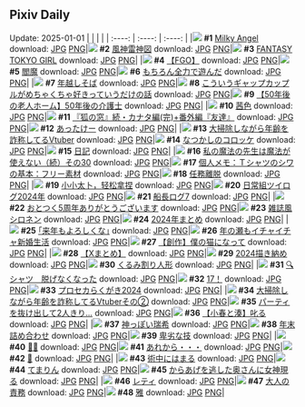 ## Pixiv Daily
Update: 2025-01-01
|      |      |      |
| :----: | :----: | :----: |
|![](https://pixiv.microyu.workers.dev/c/240x480/img-master/img/2024/12/30/00/00/23/125675496_p0_master1200.jpg) **#1** [Milky Angel](https://www.pixiv.net/artworks/125675496) download: [JPG](https://pixiv.microyu.workers.dev/img-original/img/2024/12/30/00/00/23/125675496_p0.jpg) [PNG](https://pixiv.microyu.workers.dev/img-original/img/2024/12/30/00/00/23/125675496_p0.png)|![](https://pixiv.microyu.workers.dev/c/240x480/img-master/img/2024/12/30/00/09/37/125676108_p0_master1200.jpg) **#2** [風神雷神図](https://www.pixiv.net/artworks/125676108) download: [JPG](https://pixiv.microyu.workers.dev/img-original/img/2024/12/30/00/09/37/125676108_p0.jpg) [PNG](https://pixiv.microyu.workers.dev/img-original/img/2024/12/30/00/09/37/125676108_p0.png)|![](https://pixiv.microyu.workers.dev/c/240x480/img-master/img/2024/12/31/00/00/16/125708858_p0_master1200.jpg) **#3** [FANTASY TOKYO GIRL](https://www.pixiv.net/artworks/125708858) download: [JPG](https://pixiv.microyu.workers.dev/img-original/img/2024/12/31/00/00/16/125708858_p0.jpg) [PNG](https://pixiv.microyu.workers.dev/img-original/img/2024/12/31/00/00/16/125708858_p0.png)|
|![](https://pixiv.microyu.workers.dev/c/240x480/img-master/img/2024/12/30/14/18/38/125691071_p0_master1200.jpg) **#4** [【FGO】](https://www.pixiv.net/artworks/125691071) download: [JPG](https://pixiv.microyu.workers.dev/img-original/img/2024/12/30/14/18/38/125691071_p0.jpg) [PNG](https://pixiv.microyu.workers.dev/img-original/img/2024/12/30/14/18/38/125691071_p0.png)|![](https://pixiv.microyu.workers.dev/c/240x480/img-master/img/2024/12/31/00/01/39/125709121_p0_master1200.jpg) **#5** [閻魔](https://www.pixiv.net/artworks/125709121) download: [JPG](https://pixiv.microyu.workers.dev/img-original/img/2024/12/31/00/01/39/125709121_p0.jpg) [PNG](https://pixiv.microyu.workers.dev/img-original/img/2024/12/31/00/01/39/125709121_p0.png)|![](https://pixiv.microyu.workers.dev/c/240x480/img-master/img/2024/12/30/22/12/17/125704779_p0_master1200.jpg) **#6** [もちろん全力で遊んだ](https://www.pixiv.net/artworks/125704779) download: [JPG](https://pixiv.microyu.workers.dev/img-original/img/2024/12/30/22/12/17/125704779_p0.jpg) [PNG](https://pixiv.microyu.workers.dev/img-original/img/2024/12/30/22/12/17/125704779_p0.png)|
|![](https://pixiv.microyu.workers.dev/c/240x480/img-master/img/2024/12/30/20/30/02/125701144_p0_master1200.jpg) **#7** [年越しそば](https://www.pixiv.net/artworks/125701144) download: [JPG](https://pixiv.microyu.workers.dev/img-original/img/2024/12/30/20/30/02/125701144_p0.jpg) [PNG](https://pixiv.microyu.workers.dev/img-original/img/2024/12/30/20/30/02/125701144_p0.png)|![](https://pixiv.microyu.workers.dev/c/240x480/img-master/img/2024/12/31/00/21/43/125710008_p0_master1200.jpg) **#8** [こういうギャップカップルがめちゃくちゃ好きっていうだけの話](https://www.pixiv.net/artworks/125710008) download: [JPG](https://pixiv.microyu.workers.dev/img-original/img/2024/12/31/00/21/43/125710008_p0.jpg) [PNG](https://pixiv.microyu.workers.dev/img-original/img/2024/12/31/00/21/43/125710008_p0.png)|![](https://pixiv.microyu.workers.dev/c/240x480/img-master/img/2024/12/31/18/00/34/125735270_p0_master1200.jpg) **#9** [【50年後の老人ホーム】50年後の介護士](https://www.pixiv.net/artworks/125735270) download: [JPG](https://pixiv.microyu.workers.dev/img-original/img/2024/12/31/18/00/34/125735270_p0.jpg) [PNG](https://pixiv.microyu.workers.dev/img-original/img/2024/12/31/18/00/34/125735270_p0.png)|
|![](https://pixiv.microyu.workers.dev/c/240x480/img-master/img/2024/12/31/00/13/15/125709723_p0_master1200.jpg) **#10** [茜色](https://www.pixiv.net/artworks/125709723) download: [JPG](https://pixiv.microyu.workers.dev/img-original/img/2024/12/31/00/13/15/125709723_p0.jpg) [PNG](https://pixiv.microyu.workers.dev/img-original/img/2024/12/31/00/13/15/125709723_p0.png)|![](https://pixiv.microyu.workers.dev/c/240x480/img-master/img/2024/12/31/18/24/09/125736243_p0_master1200.jpg) **#11** [『狐の窓』続・カナタ編(完)+番外編『友達』](https://www.pixiv.net/artworks/125736243) download: [JPG](https://pixiv.microyu.workers.dev/img-original/img/2024/12/31/18/24/09/125736243_p0.jpg) [PNG](https://pixiv.microyu.workers.dev/img-original/img/2024/12/31/18/24/09/125736243_p0.png)|![](https://pixiv.microyu.workers.dev/c/240x480/img-master/img/2024/12/30/16/34/45/125694077_p0_master1200.jpg) **#12** [あったけー](https://www.pixiv.net/artworks/125694077) download: [JPG](https://pixiv.microyu.workers.dev/img-original/img/2024/12/30/16/34/45/125694077_p0.jpg) [PNG](https://pixiv.microyu.workers.dev/img-original/img/2024/12/30/16/34/45/125694077_p0.png)|
|![](https://pixiv.microyu.workers.dev/c/240x480/img-master/img/2024/12/30/21/06/07/125702411_p0_master1200.jpg) **#13** [大掃除しながら年齢を詐称してるVtuber](https://www.pixiv.net/artworks/125702411) download: [JPG](https://pixiv.microyu.workers.dev/img-original/img/2024/12/30/21/06/07/125702411_p0.jpg) [PNG](https://pixiv.microyu.workers.dev/img-original/img/2024/12/30/21/06/07/125702411_p0.png)|![](https://pixiv.microyu.workers.dev/c/240x480/img-master/img/2024/12/31/00/25/39/125710118_p0_master1200.jpg) **#14** [なつかしのコロッケ](https://www.pixiv.net/artworks/125710118) download: [JPG](https://pixiv.microyu.workers.dev/img-original/img/2024/12/31/00/25/39/125710118_p0.jpg) [PNG](https://pixiv.microyu.workers.dev/img-original/img/2024/12/31/00/25/39/125710118_p0.png)|![](https://pixiv.microyu.workers.dev/c/240x480/img-master/img/2024/12/31/17/47/42/125734693_p0_master1200.jpg) **#15** [日記](https://www.pixiv.net/artworks/125734693) download: [JPG](https://pixiv.microyu.workers.dev/img-original/img/2024/12/31/17/47/42/125734693_p0.jpg) [PNG](https://pixiv.microyu.workers.dev/img-original/img/2024/12/31/17/47/42/125734693_p0.png)|
|![](https://pixiv.microyu.workers.dev/c/240x480/img-master/img/2024/12/30/00/00/53/125675604_p0_master1200.jpg) **#16** [私の魔法の先生は魔法が使えない（続）その30](https://www.pixiv.net/artworks/125675604) download: [JPG](https://pixiv.microyu.workers.dev/img-original/img/2024/12/30/00/00/53/125675604_p0.jpg) [PNG](https://pixiv.microyu.workers.dev/img-original/img/2024/12/30/00/00/53/125675604_p0.png)|![](https://pixiv.microyu.workers.dev/c/240x480/img-master/img/2024/12/31/06/00/05/125716922_p0_master1200.jpg) **#17** [個人メモ：Ｔシャツのシワの基本：フリー素材](https://www.pixiv.net/artworks/125716922) download: [JPG](https://pixiv.microyu.workers.dev/img-original/img/2024/12/31/06/00/05/125716922_p0.jpg) [PNG](https://pixiv.microyu.workers.dev/img-original/img/2024/12/31/06/00/05/125716922_p0.png)|![](https://pixiv.microyu.workers.dev/c/240x480/img-master/img/2024/12/30/00/00/15/125675442_p0_master1200.jpg) **#18** [任務離脱](https://www.pixiv.net/artworks/125675442) download: [JPG](https://pixiv.microyu.workers.dev/img-original/img/2024/12/30/00/00/15/125675442_p0.jpg) [PNG](https://pixiv.microyu.workers.dev/img-original/img/2024/12/30/00/00/15/125675442_p0.png)|
|![](https://pixiv.microyu.workers.dev/c/240x480/img-master/img/2024/12/30/22/43/34/125685478_p0_master1200.jpg) **#19** [小小太卜，轻松拿捏](https://www.pixiv.net/artworks/125685478) download: [JPG](https://pixiv.microyu.workers.dev/img-original/img/2024/12/30/22/43/34/125685478_p0.jpg) [PNG](https://pixiv.microyu.workers.dev/img-original/img/2024/12/30/22/43/34/125685478_p0.png)|![](https://pixiv.microyu.workers.dev/c/240x480/img-master/img/2024/12/31/16/20/11/125731600_p0_master1200.jpg) **#20** [日常組ツイログ2024年](https://www.pixiv.net/artworks/125731600) download: [JPG](https://pixiv.microyu.workers.dev/img-original/img/2024/12/31/16/20/11/125731600_p0.jpg) [PNG](https://pixiv.microyu.workers.dev/img-original/img/2024/12/31/16/20/11/125731600_p0.png)|![](https://pixiv.microyu.workers.dev/c/240x480/img-master/img/2024/12/30/17/18/56/125695163_p0_master1200.jpg) **#21** [船長ログ7](https://www.pixiv.net/artworks/125695163) download: [JPG](https://pixiv.microyu.workers.dev/img-original/img/2024/12/30/17/18/56/125695163_p0.jpg) [PNG](https://pixiv.microyu.workers.dev/img-original/img/2024/12/30/17/18/56/125695163_p0.png)|
|![](https://pixiv.microyu.workers.dev/c/240x480/img-master/img/2024/12/31/12/00/10/125723884_p0_master1200.jpg) **#22** [おとつく5周年ありがとうございます](https://www.pixiv.net/artworks/125723884) download: [JPG](https://pixiv.microyu.workers.dev/img-original/img/2024/12/31/12/00/10/125723884_p0.jpg) [PNG](https://pixiv.microyu.workers.dev/img-original/img/2024/12/31/12/00/10/125723884_p0.png)|![](https://pixiv.microyu.workers.dev/c/240x480/img-master/img/2024/12/30/00/08/14/125676052_p0_master1200.jpg) **#23** [雑誌風シロネン](https://www.pixiv.net/artworks/125676052) download: [JPG](https://pixiv.microyu.workers.dev/img-original/img/2024/12/30/00/08/14/125676052_p0.jpg) [PNG](https://pixiv.microyu.workers.dev/img-original/img/2024/12/30/00/08/14/125676052_p0.png)|![](https://pixiv.microyu.workers.dev/c/240x480/img-master/img/2024/12/31/00/00/27/125708926_p0_master1200.jpg) **#24** [2024年まとめ](https://www.pixiv.net/artworks/125708926) download: [JPG](https://pixiv.microyu.workers.dev/img-original/img/2024/12/31/00/00/27/125708926_p0.jpg) [PNG](https://pixiv.microyu.workers.dev/img-original/img/2024/12/31/00/00/27/125708926_p0.png)|
|![](https://pixiv.microyu.workers.dev/c/240x480/img-master/img/2024/12/30/23/45/04/125708222_p0_master1200.jpg) **#25** [｢来年もよろしくな｣](https://www.pixiv.net/artworks/125708222) download: [JPG](https://pixiv.microyu.workers.dev/img-original/img/2024/12/30/23/45/04/125708222_p0.jpg) [PNG](https://pixiv.microyu.workers.dev/img-original/img/2024/12/30/23/45/04/125708222_p0.png)|![](https://pixiv.microyu.workers.dev/c/240x480/img-master/img/2024/12/31/18/00/32/125735268_p0_master1200.jpg) **#26** [年の瀬もイチャイチャ新婚生活](https://www.pixiv.net/artworks/125735268) download: [JPG](https://pixiv.microyu.workers.dev/img-original/img/2024/12/31/18/00/32/125735268_p0.jpg) [PNG](https://pixiv.microyu.workers.dev/img-original/img/2024/12/31/18/00/32/125735268_p0.png)|![](https://pixiv.microyu.workers.dev/c/240x480/img-master/img/2024/12/30/14/21/27/125691132_p0_master1200.jpg) **#27** [【創作】僕の猫になって](https://www.pixiv.net/artworks/125691132) download: [JPG](https://pixiv.microyu.workers.dev/img-original/img/2024/12/30/14/21/27/125691132_p0.jpg) [PNG](https://pixiv.microyu.workers.dev/img-original/img/2024/12/30/14/21/27/125691132_p0.png)|
|![](https://pixiv.microyu.workers.dev/c/240x480/img-master/img/2024/12/31/00/01/41/125709125_p0_master1200.jpg) **#28** [【Xまとめ】](https://www.pixiv.net/artworks/125709125) download: [JPG](https://pixiv.microyu.workers.dev/img-original/img/2024/12/31/00/01/41/125709125_p0.jpg) [PNG](https://pixiv.microyu.workers.dev/img-original/img/2024/12/31/00/01/41/125709125_p0.png)|![](https://pixiv.microyu.workers.dev/c/240x480/img-master/img/2024/12/31/22/27/09/125747061_p0_master1200.jpg) **#29** [2024描き納め](https://www.pixiv.net/artworks/125747061) download: [JPG](https://pixiv.microyu.workers.dev/img-original/img/2024/12/31/22/27/09/125747061_p0.jpg) [PNG](https://pixiv.microyu.workers.dev/img-original/img/2024/12/31/22/27/09/125747061_p0.png)|![](https://pixiv.microyu.workers.dev/c/240x480/img-master/img/2024/12/31/00/01/33/125709109_p0_master1200.jpg) **#30** [くるみ割り人形](https://www.pixiv.net/artworks/125709109) download: [JPG](https://pixiv.microyu.workers.dev/img-original/img/2024/12/31/00/01/33/125709109_p0.jpg) [PNG](https://pixiv.microyu.workers.dev/img-original/img/2024/12/31/00/01/33/125709109_p0.png)|
|![](https://pixiv.microyu.workers.dev/c/240x480/img-master/img/2024/12/30/22/09/50/125704703_p0_master1200.jpg) **#31** [🔍シャツ　脱げなくなった](https://www.pixiv.net/artworks/125704703) download: [JPG](https://pixiv.microyu.workers.dev/img-original/img/2024/12/30/22/09/50/125704703_p0.jpg) [PNG](https://pixiv.microyu.workers.dev/img-original/img/2024/12/30/22/09/50/125704703_p0.png)|![](https://pixiv.microyu.workers.dev/c/240x480/img-master/img/2024/12/31/20/48/58/125742166_p0_master1200.jpg) **#32** [17！](https://www.pixiv.net/artworks/125742166) download: [JPG](https://pixiv.microyu.workers.dev/img-original/img/2024/12/31/20/48/58/125742166_p0.jpg) [PNG](https://pixiv.microyu.workers.dev/img-original/img/2024/12/31/20/48/58/125742166_p0.png)|![](https://pixiv.microyu.workers.dev/c/240x480/img-master/img/2024/12/31/17/51/17/125734822_p0_master1200.jpg) **#33** [プロセカらくがき2024](https://www.pixiv.net/artworks/125734822) download: [JPG](https://pixiv.microyu.workers.dev/img-original/img/2024/12/31/17/51/17/125734822_p0.jpg) [PNG](https://pixiv.microyu.workers.dev/img-original/img/2024/12/31/17/51/17/125734822_p0.png)|
|![](https://pixiv.microyu.workers.dev/c/240x480/img-master/img/2024/12/31/22/03/34/125745914_p0_master1200.jpg) **#34** [大掃除しながら年齢を詐称してるVtuberその②](https://www.pixiv.net/artworks/125745914) download: [JPG](https://pixiv.microyu.workers.dev/img-original/img/2024/12/31/22/03/34/125745914_p0.jpg) [PNG](https://pixiv.microyu.workers.dev/img-original/img/2024/12/31/22/03/34/125745914_p0.png)|![](https://pixiv.microyu.workers.dev/c/240x480/img-master/img/2024/12/30/20/31/15/125701213_p0_master1200.jpg) **#35** [パーティを抜け出して2人きり…](https://www.pixiv.net/artworks/125701213) download: [JPG](https://pixiv.microyu.workers.dev/img-original/img/2024/12/30/20/31/15/125701213_p0.jpg) [PNG](https://pixiv.microyu.workers.dev/img-original/img/2024/12/30/20/31/15/125701213_p0.png)|![](https://pixiv.microyu.workers.dev/c/240x480/img-master/img/2024/12/30/20/44/43/125701639_p0_master1200.jpg) **#36** [【小春と湊】叱る](https://www.pixiv.net/artworks/125701639) download: [JPG](https://pixiv.microyu.workers.dev/img-original/img/2024/12/30/20/44/43/125701639_p0.jpg) [PNG](https://pixiv.microyu.workers.dev/img-original/img/2024/12/30/20/44/43/125701639_p0.png)|
|![](https://pixiv.microyu.workers.dev/c/240x480/img-master/img/2024/12/30/18/44/19/125697687_p0_master1200.jpg) **#37** [神っぽい瑞希](https://www.pixiv.net/artworks/125697687) download: [JPG](https://pixiv.microyu.workers.dev/img-original/img/2024/12/30/18/44/19/125697687_p0.jpg) [PNG](https://pixiv.microyu.workers.dev/img-original/img/2024/12/30/18/44/19/125697687_p0.png)|![](https://pixiv.microyu.workers.dev/c/240x480/img-master/img/2024/12/30/20/18/01/125700735_p0_master1200.jpg) **#38** [年末詰め合わせ](https://www.pixiv.net/artworks/125700735) download: [JPG](https://pixiv.microyu.workers.dev/img-original/img/2024/12/30/20/18/01/125700735_p0.jpg) [PNG](https://pixiv.microyu.workers.dev/img-original/img/2024/12/30/20/18/01/125700735_p0.png)|![](https://pixiv.microyu.workers.dev/c/240x480/img-master/img/2024/12/30/15/22/08/125692448_p0_master1200.jpg) **#39** [卑劣な技](https://www.pixiv.net/artworks/125692448) download: [JPG](https://pixiv.microyu.workers.dev/img-original/img/2024/12/30/15/22/08/125692448_p0.jpg) [PNG](https://pixiv.microyu.workers.dev/img-original/img/2024/12/30/15/22/08/125692448_p0.png)|
|![](https://pixiv.microyu.workers.dev/c/240x480/img-master/img/2024/12/30/23/38/41/125708003_p0_master1200.jpg) **#40** [🎄🐱](https://www.pixiv.net/artworks/125708003) download: [JPG](https://pixiv.microyu.workers.dev/img-original/img/2024/12/30/23/38/41/125708003_p0.jpg) [PNG](https://pixiv.microyu.workers.dev/img-original/img/2024/12/30/23/38/41/125708003_p0.png)|![](https://pixiv.microyu.workers.dev/c/240x480/img-master/img/2024/12/31/00/18/58/125709895_p0_master1200.jpg) **#41** [あれから・・・](https://www.pixiv.net/artworks/125709895) download: [JPG](https://pixiv.microyu.workers.dev/img-original/img/2024/12/31/00/18/58/125709895_p0.jpg) [PNG](https://pixiv.microyu.workers.dev/img-original/img/2024/12/31/00/18/58/125709895_p0.png)|![](https://pixiv.microyu.workers.dev/c/240x480/img-master/img/2024/12/30/00/00/16/125675451_p0_master1200.jpg) **#42** [🍪](https://www.pixiv.net/artworks/125675451) download: [JPG](https://pixiv.microyu.workers.dev/img-original/img/2024/12/30/00/00/16/125675451_p0.jpg) [PNG](https://pixiv.microyu.workers.dev/img-original/img/2024/12/30/00/00/16/125675451_p0.png)|
|![](https://pixiv.microyu.workers.dev/c/240x480/img-master/img/2024/12/31/02/38/20/125714041_p0_master1200.jpg) **#43** [術中にはまる](https://www.pixiv.net/artworks/125714041) download: [JPG](https://pixiv.microyu.workers.dev/img-original/img/2024/12/31/02/38/20/125714041_p0.jpg) [PNG](https://pixiv.microyu.workers.dev/img-original/img/2024/12/31/02/38/20/125714041_p0.png)|![](https://pixiv.microyu.workers.dev/c/240x480/img-master/img/2024/12/30/07/48/12/125683865_p0_master1200.jpg) **#44** [てまりん](https://www.pixiv.net/artworks/125683865) download: [JPG](https://pixiv.microyu.workers.dev/img-original/img/2024/12/30/07/48/12/125683865_p0.jpg) [PNG](https://pixiv.microyu.workers.dev/img-original/img/2024/12/30/07/48/12/125683865_p0.png)|![](https://pixiv.microyu.workers.dev/c/240x480/img-master/img/2024/12/30/00/00/20/125675474_p0_master1200.jpg) **#45** [からあげを逃した奥さんに女神現る](https://www.pixiv.net/artworks/125675474) download: [JPG](https://pixiv.microyu.workers.dev/img-original/img/2024/12/30/00/00/20/125675474_p0.jpg) [PNG](https://pixiv.microyu.workers.dev/img-original/img/2024/12/30/00/00/20/125675474_p0.png)|
|![](https://pixiv.microyu.workers.dev/c/240x480/img-master/img/2024/12/30/00/42/11/125677263_p0_master1200.jpg) **#46** [レティ](https://www.pixiv.net/artworks/125677263) download: [JPG](https://pixiv.microyu.workers.dev/img-original/img/2024/12/30/00/42/11/125677263_p0.jpg) [PNG](https://pixiv.microyu.workers.dev/img-original/img/2024/12/30/00/42/11/125677263_p0.png)|![](https://pixiv.microyu.workers.dev/c/240x480/img-master/img/2024/12/30/15/57/19/125693212_p0_master1200.jpg) **#47** [大人の責務](https://www.pixiv.net/artworks/125693212) download: [JPG](https://pixiv.microyu.workers.dev/img-original/img/2024/12/30/15/57/19/125693212_p0.jpg) [PNG](https://pixiv.microyu.workers.dev/img-original/img/2024/12/30/15/57/19/125693212_p0.png)|![](https://pixiv.microyu.workers.dev/c/240x480/img-master/img/2024/12/30/16/58/35/125694575_p0_master1200.jpg) **#48** [雅](https://www.pixiv.net/artworks/125694575) download: [JPG](https://pixiv.microyu.workers.dev/img-original/img/2024/12/30/16/58/35/125694575_p0.jpg) [PNG](https://pixiv.microyu.workers.dev/img-original/img/2024/12/30/16/58/35/125694575_p0.png)|
